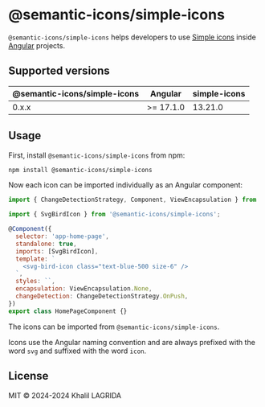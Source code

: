 # @semantic-icons/simple-icons

`@semantic-icons/simple-icons` helps developers to use [Simple icons](https://simpleicons.org/) inside [Angular](https://angular.dev) projects.

## Supported versions

| @semantic-icons/simple-icons | Angular   | simple-icons |
| ---------------------------- | --------- | ------------ |
| 0.x.x                        | >= 17.1.0 | 13.21.0      |

## Usage

First, install `@semantic-icons/simple-icons` from npm:

```sh
npm install @semantic-icons/simple-icons
```

Now each icon can be imported individually as an Angular component:

```js
import { ChangeDetectionStrategy, Component, ViewEncapsulation } from '@angular/core';

import { SvgBirdIcon } from '@semantic-icons/simple-icons';

@Component({
  selector: 'app-home-page',
  standalone: true,
  imports: [SvgBirdIcon],
  template: `
    <svg-bird-icon class="text-blue-500 size-6" />
  `,
  styles: ``,
  encapsulation: ViewEncapsulation.None,
  changeDetection: ChangeDetectionStrategy.OnPush,
})
export class HomePageComponent {}
```

The icons can be imported from `@semantic-icons/simple-icons`.

Icons use the Angular naming convention and are always prefixed with the word `svg` and suffixed with the word `icon`.

## License

MIT © 2024-2024 Khalil LAGRIDA
